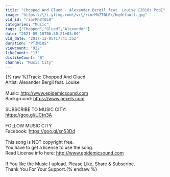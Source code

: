 ```yaml
---
title: "Chopped And Glued - Alexander Bergil feat. Louise [2010s Pop]"
image: "https:\/\/i.ytimg.com\/vi\/riorMhZT0L0\/hqdefault.jpg"
vid_id: "riorMhZT0L0"
categories: "Music"
tags: ["Chopped","Glued","Alexander"]
date: "2021-09-18T06:30:21+03:00"
vid_date: "2017-12-05T17:41:35Z"
duration: "PT3M18S"
viewcount: "922"
likeCount: "13"
dislikeCount: "0"
channel: "Music City"
---
```

{% raw %}Track: Chopped And Glued<br />Artist: Alexander Bergil feat. Louise<br /><br />Music: <a rel="nofollow" target="blank" href="http://www.epidemicsound.com">http://www.epidemicsound.com</a><br />Background: <a rel="nofollow" target="blank" href="https://www.pexels.com">https://www.pexels.com</a><br /><br />SUBSCRIBE TO MUSIC CITY: <br /><a rel="nofollow" target="blank" href="https://goo.gl/UCtn3A">https://goo.gl/UCtn3A</a><br /><br />FOLLOW MUSIC CITY<br />Facebook: <a rel="nofollow" target="blank" href="https://goo.gl/sn53Dd">https://goo.gl/sn53Dd</a><br /><br />This song is NOT copyright free.<br />You have to get a license to use the song.<br />Read License info here: <a rel="nofollow" target="blank" href="http://www.epidemicsound.com">http://www.epidemicsound.com</a><br /><br />If You like the Music I upload. Please Like, Share &amp; Subscribe.<br />Thank You For Your Support.{% endraw %}
